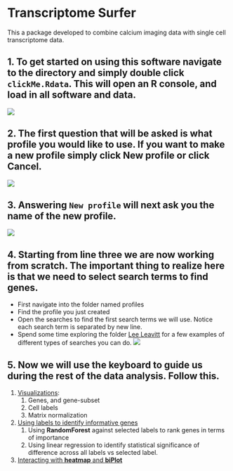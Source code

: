 # Transcriptome Surfer
This a package developed to combine calcium imaging data with single cell transcriptome data. 
## 1. To get started on using this software navigate to the directory and simply double click `clickMe.Rdata`. This will open an R console, and load in all software and data.
![][image1]
## 2. The first question that will be asked is what profile you would like to use. If you want to make a new profile simply click **New profile** or click **Cancel**. 
![][image2]
## 3. Answering `New profile` will next ask you the name of the new profile.
![][image3]
## 4. Starting from line three we are now working from scratch. The important thing to realize here is that we need to select search terms to find genes. 

  * First navigate into the folder named profiles
  * Find the profile you just created
  * Open the searches to find the first search terms we will use. Notice each search term is separated by new line. 
  * Spend some time exploring the folder [Lee Leavitt](./profiles/Lee_Leavitt/Searches) for a few examples of different types of searches you can do.
  ![][image4]

## 5. Now we will use the keyboard to guide us during the rest of the data analysis. Follow this.
  1. [Visualizations](./Misc/keyBoardWalkthroughs/visualizations.md):
      1. Genes, and gene-subset
      2. Cell labels
      3. Matrix normalization
  2. [Using labels to identify informative genes](./Misc/keyBoardWalkthroughs/labelInformation.md)
      1. Using **RandomForest** against selected labels to rank genes in terms of importance
      2. Using linear regression to identify statistical significance of difference across all labels vs selected label.
  3. [Interacting with **heatmap** and **biPlot**](./Misc/keyBoardWalkthroughs/interactivity.md)



[image1]: ./Misc/howToGifs/1_startup.gif
[image2]: ./Misc/howToGifs/2_profileSelection.gif
[image3]: ./Misc/howToGifs/3_makingNewProfile.gif
[image4]: ./Misc/howToGifs/4_editingSearchTerms.gif